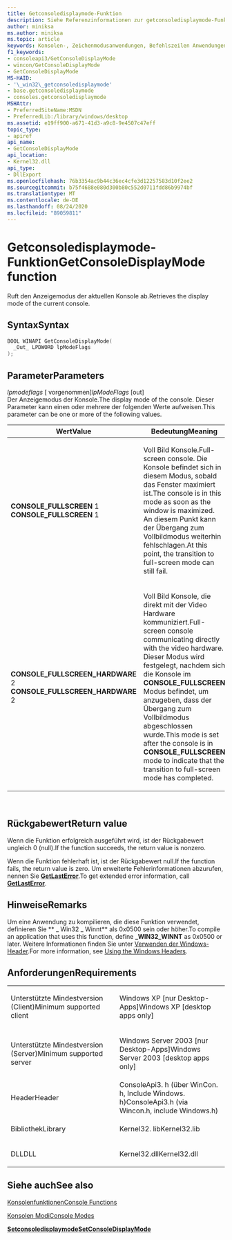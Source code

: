 ```yaml
---
title: Getconsoledisplaymode-Funktion
description: Siehe Referenzinformationen zur getconsoledisplaymode-Funktion, die den Anzeigemodus der aktuellen Konsole abruft.
author: miniksa
ms.author: miniksa
ms.topic: article
keywords: Konsolen-, Zeichenmodusanwendungen, Befehlszeilen Anwendungen, Terminalanwendungen, Konsolen-API
f1_keywords:
- consoleapi3/GetConsoleDisplayMode
- wincon/GetConsoleDisplayMode
- GetConsoleDisplayMode
MS-HAID:
- '\_win32\_getconsoledisplaymode'
- base.getconsoledisplaymode
- consoles.getconsoledisplaymode
MSHAttr:
- PreferredSiteName:MSDN
- PreferredLib:/library/windows/desktop
ms.assetid: e19ff900-a671-41d3-a9c8-9e4507c47eff
topic_type:
- apiref
api_name:
- GetConsoleDisplayMode
api_location:
- Kernel32.dll
api_type:
- DllExport
ms.openlocfilehash: 76b3354ac9b44c36ec4cfe3d12257583d10f2ee2
ms.sourcegitcommit: b75f4688e080d300b80c552d0711fdd86b9974bf
ms.translationtype: MT
ms.contentlocale: de-DE
ms.lasthandoff: 08/24/2020
ms.locfileid: "89059811"
---
```

# <a name="getconsoledisplaymode-function"></a><span data-ttu-id="4766d-104">Getconsoledisplaymode-Funktion</span><span class="sxs-lookup"><span data-stu-id="4766d-104">GetConsoleDisplayMode function</span></span>


<span data-ttu-id="4766d-105">Ruft den Anzeigemodus der aktuellen Konsole ab.</span><span class="sxs-lookup"><span data-stu-id="4766d-105">Retrieves the display mode of the current console.</span></span>

<a name="syntax"></a><span data-ttu-id="4766d-106">Syntax</span><span class="sxs-lookup"><span data-stu-id="4766d-106">Syntax</span></span>
------

```C
BOOL WINAPI GetConsoleDisplayMode(
  _Out_ LPDWORD lpModeFlags
);
```

<a name="parameters"></a><span data-ttu-id="4766d-107">Parameter</span><span class="sxs-lookup"><span data-stu-id="4766d-107">Parameters</span></span>
----------

<span data-ttu-id="4766d-108">*lpmodeflags* \[ vorgenommen\]</span><span class="sxs-lookup"><span data-stu-id="4766d-108">*lpModeFlags* \[out\]</span></span>  
<span data-ttu-id="4766d-109">Der Anzeigemodus der Konsole.</span><span class="sxs-lookup"><span data-stu-id="4766d-109">The display mode of the console.</span></span> <span data-ttu-id="4766d-110">Dieser Parameter kann einen oder mehrere der folgenden Werte aufweisen.</span><span class="sxs-lookup"><span data-stu-id="4766d-110">This parameter can be one or more of the following values.</span></span>

<table>
<colgroup>
<col width="50%" />
<col width="50%" />
</colgroup>
<thead>
<tr class="header">
<th><span data-ttu-id="4766d-111">Wert</span><span class="sxs-lookup"><span data-stu-id="4766d-111">Value</span></span></th>
<th><span data-ttu-id="4766d-112">Bedeutung</span><span class="sxs-lookup"><span data-stu-id="4766d-112">Meaning</span></span></th>
</tr>
</thead>
<tbody>
<tr class="odd">
<td><span data-ttu-id="4766d-113"><span id="CONSOLE_FULLSCREEN"></span><span id="console_fullscreen"></span>
<strong>CONSOLE_FULLSCREEN</strong> 1</span><span class="sxs-lookup"><span data-stu-id="4766d-113"><span id="CONSOLE_FULLSCREEN"></span><span id="console_fullscreen"></span>
<strong>CONSOLE_FULLSCREEN</strong> 1</span></span></td>
<td><p><span data-ttu-id="4766d-114">Voll Bild Konsole.</span><span class="sxs-lookup"><span data-stu-id="4766d-114">Full-screen console.</span></span> <span data-ttu-id="4766d-115">Die Konsole befindet sich in diesem Modus, sobald das Fenster maximiert ist.</span><span class="sxs-lookup"><span data-stu-id="4766d-115">The console is in this mode as soon as the window is maximized.</span></span> <span data-ttu-id="4766d-116">An diesem Punkt kann der Übergang zum Vollbildmodus weiterhin fehlschlagen.</span><span class="sxs-lookup"><span data-stu-id="4766d-116">At this point, the transition to full-screen mode can still fail.</span></span></p></td>
</tr>
<tr class="even">
<td><span data-ttu-id="4766d-117"><span id="CONSOLE_FULLSCREEN_HARDWARE"></span><span id="console_fullscreen_hardware"></span>
<strong>CONSOLE_FULLSCREEN_HARDWARE</strong> 2</span><span class="sxs-lookup"><span data-stu-id="4766d-117"><span id="CONSOLE_FULLSCREEN_HARDWARE"></span><span id="console_fullscreen_hardware"></span>
<strong>CONSOLE_FULLSCREEN_HARDWARE</strong> 2</span></span></td>
<td><p><span data-ttu-id="4766d-118">Voll Bild Konsole, die direkt mit der Video Hardware kommuniziert.</span><span class="sxs-lookup"><span data-stu-id="4766d-118">Full-screen console communicating directly with the video hardware.</span></span> <span data-ttu-id="4766d-119">Dieser Modus wird festgelegt, nachdem sich die Konsole im <strong>CONSOLE_FULLSCREEN</strong> Modus befindet, um anzugeben, dass der Übergang zum Vollbildmodus abgeschlossen wurde.</span><span class="sxs-lookup"><span data-stu-id="4766d-119">This mode is set after the console is in <strong>CONSOLE_FULLSCREEN</strong> mode to indicate that the transition to full-screen mode has completed.</span></span></p></td>
</tr>
</tbody>
</table>

 

<a name="return-value"></a><span data-ttu-id="4766d-120">Rückgabewert</span><span class="sxs-lookup"><span data-stu-id="4766d-120">Return value</span></span>
------------

<span data-ttu-id="4766d-121">Wenn die Funktion erfolgreich ausgeführt wird, ist der Rückgabewert ungleich 0 (null).</span><span class="sxs-lookup"><span data-stu-id="4766d-121">If the function succeeds, the return value is nonzero.</span></span>

<span data-ttu-id="4766d-122">Wenn die Funktion fehlerhaft ist, ist der Rückgabewert null.</span><span class="sxs-lookup"><span data-stu-id="4766d-122">If the function fails, the return value is zero.</span></span> <span data-ttu-id="4766d-123">Um erweiterte Fehlerinformationen abzurufen, nennen Sie [**GetLastError**](https://msdn.microsoft.com/library/windows/desktop/ms679360).</span><span class="sxs-lookup"><span data-stu-id="4766d-123">To get extended error information, call [**GetLastError**](https://msdn.microsoft.com/library/windows/desktop/ms679360).</span></span>

<a name="remarks"></a><span data-ttu-id="4766d-124">Hinweise</span><span class="sxs-lookup"><span data-stu-id="4766d-124">Remarks</span></span>
-------

<span data-ttu-id="4766d-125">Um eine Anwendung zu kompilieren, die diese Funktion verwendet, definieren Sie \*\* \_ Win32 \_ Winnt\*\* als 0x0500 sein oder höher.</span><span class="sxs-lookup"><span data-stu-id="4766d-125">To compile an application that uses this function, define **\_WIN32\_WINNT** as 0x0500 or later.</span></span> <span data-ttu-id="4766d-126">Weitere Informationen finden Sie unter [Verwenden der Windows-Header](https://msdn.microsoft.com/library/windows/desktop/aa383745).</span><span class="sxs-lookup"><span data-stu-id="4766d-126">For more information, see [Using the Windows Headers](https://msdn.microsoft.com/library/windows/desktop/aa383745).</span></span>

<a name="requirements"></a><span data-ttu-id="4766d-127">Anforderungen</span><span class="sxs-lookup"><span data-stu-id="4766d-127">Requirements</span></span>
------------

<table>
<colgroup>
<col width="50%" />
<col width="50%" />
</colgroup>
<tbody>
<tr class="odd">
<td><p><span data-ttu-id="4766d-128">Unterstützte Mindestversion (Client)</span><span class="sxs-lookup"><span data-stu-id="4766d-128">Minimum supported client</span></span></p></td>
<td><p><span data-ttu-id="4766d-129">Windows XP [nur Desktop-Apps]</span><span class="sxs-lookup"><span data-stu-id="4766d-129">Windows XP [desktop apps only]</span></span></p></td>
</tr>
<tr class="even">
<td><p><span data-ttu-id="4766d-130">Unterstützte Mindestversion (Server)</span><span class="sxs-lookup"><span data-stu-id="4766d-130">Minimum supported server</span></span></p></td>
<td><p><span data-ttu-id="4766d-131">Windows Server 2003 [nur Desktop-Apps]</span><span class="sxs-lookup"><span data-stu-id="4766d-131">Windows Server 2003 [desktop apps only]</span></span></p></td>
</tr>
<tr class="odd">
<td><p><span data-ttu-id="4766d-132">Header</span><span class="sxs-lookup"><span data-stu-id="4766d-132">Header</span></span></p></td>
<td><span data-ttu-id="4766d-133">ConsoleApi3. h (über WinCon. h, Include Windows. h)</span><span class="sxs-lookup"><span data-stu-id="4766d-133">ConsoleApi3.h (via Wincon.h, include Windows.h)</span></span></td>
</tr>
<tr class="even">
<td><p><span data-ttu-id="4766d-134">Bibliothek</span><span class="sxs-lookup"><span data-stu-id="4766d-134">Library</span></span></p></td>
<td><span data-ttu-id="4766d-135">Kernel32. lib</span><span class="sxs-lookup"><span data-stu-id="4766d-135">Kernel32.lib</span></span></td>
</tr>
<tr class="odd">
<td><p><span data-ttu-id="4766d-136">DLL</span><span class="sxs-lookup"><span data-stu-id="4766d-136">DLL</span></span></p></td>
<td><span data-ttu-id="4766d-137">Kernel32.dll</span><span class="sxs-lookup"><span data-stu-id="4766d-137">Kernel32.dll</span></span></td>
</tr>
<tr class="even">
</tr>
<tr class="odd">
</tr>
<tr class="even">
</tr>
</tbody>
</table>

## <a name="span-idsee_alsospansee-also"></a><span data-ttu-id="4766d-138"><span id="see_also"></span>Siehe auch</span><span class="sxs-lookup"><span data-stu-id="4766d-138"><span id="see_also"></span>See also</span></span>


[<span data-ttu-id="4766d-139">Konsolenfunktionen</span><span class="sxs-lookup"><span data-stu-id="4766d-139">Console Functions</span></span>](console-functions.md)

[<span data-ttu-id="4766d-140">Konsolen Modi</span><span class="sxs-lookup"><span data-stu-id="4766d-140">Console Modes</span></span>](console-modes.md)

[<span data-ttu-id="4766d-141">**Setconsoledisplaymode**</span><span class="sxs-lookup"><span data-stu-id="4766d-141">**SetConsoleDisplayMode**</span></span>](setconsoledisplaymode.md)

 

 




